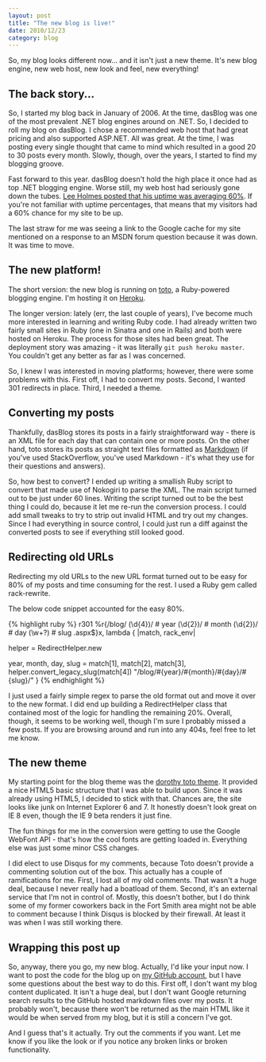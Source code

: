 ```yaml
---
layout: post
title: "The new blog is live!"
date: 2010/12/23
category: blog
---
```


So, my blog looks different now... and it isn't just a new theme. It's
new blog engine, new web host, new look and feel, new everything!

## The back story...

So, I started my blog back in January of 2006. At the time, dasBlog was
one of the most prevalent .NET blog engines around on .NET. So, I
decided to roll my blog on dasBlog. I chose a recommended web host that
had great pricing and also supported ASP.NET. All was great. At the
time, I was posting every single thought that came to mind which
resulted in a good 20 to 30 posts every month. Slowly, though, over the
years, I started to find my blogging groove.

Fast forward to this year. dasBlog doesn't hold the high place it once
had as top .NET blogging engine. Worse still, my web host had seriously
gone down the tubes. [Lee Holmes posted that his uptime was averaging
60%](http://www.leeholmes.com/blog/2010/09/08/and-the-winner-is-arvixe/).
If you're not familiar with uptime percentages, that means that my
visitors had a 60% chance for my site to be up.

The last straw for me was seeing a link to the Google cache for my site
mentioned on a response to an MSDN forum question because it was down.
It was time to move.

## The new platform!

The short version: the new blog is running on
[toto](https://github.com/cloudhead/toto), a Ruby-powered blogging
engine. I'm hosting it on [Heroku](http://heroku.com).

The longer version: lately (err, the last couple of years), I've become
much more interested in learning and writing Ruby code. I had already
written two fairly small sites in Ruby (one in Sinatra and one in Rails)
and both were hosted on Heroku. The process for those sites had been
great. The deployment story was amazing - it was literally `git push
heroku master`. You couldn't get any better as far as I was concerned.

So, I knew I was interested in moving platforms; however, there were
some problems with this. First off, I had to convert my posts. Second, I
wanted 301 redirects in place. Third, I needed a theme.

## Converting my posts

Thankfully, dasBlog stores its posts in a fairly straightforward way -
there is an XML file for each day that can contain one or more posts. On
the other hand, toto stores its posts as straight text files formatted
as [Markdown](http://daringfireball.net/projects/markdown/) (if you've
used StackOverflow, you've used Markdown - it's what they use for their
questions and answers).

So, how best to convert? I ended up writing a smallish Ruby script to
convert that made use of Nokogiri to parse the XML. The main script
turned out to be just under 60 lines. Writing the script turned out to
be the best thing I could do, because it let me re-run the conversion
process. I could add small tweaks to try to strip out invalid HTML and
try out my changes. Since I had everything in source control, I could
just run a diff against the converted posts to see if everything still
looked good.

## Redirecting old URLs

Redirecting my old URLs to the new URL format turned out to be easy for
80% of my posts and time consuming for the rest. I used a Ruby gem
called rack-rewrite.

The below code snippet accounted for the easy 80%.

{% highlight ruby %}
r301 %r{/blog/
  (\d{4})/  # year
  (\d{2})/  # month
  (\d{2})/  # day
  (\w+?)    # slug
  \.aspx$}x, lambda { |match, rack_env|

  helper = RedirectHelper.new

  year, month, day, slug = match[1], match[2], match[3], helper.convert_legacy_slug(match[4])
  "/blog/#{year}/#{month}/#{day}/#{slug}/"
}
{% endhighlight %}

I just used a fairly simple regex to parse the old format out and move
it over to the new format. I did end up building a RedirectHelper class
that contained most of the logic for handling the remaining 20%.
Overall, though, it seems to be working well, though I'm sure I probably
missed a few posts. If you are browsing around and run into any 404s,
feel free to let me know.

## The new theme

My starting point for the blog theme was the [dorothy toto
theme](https://github.com/cloudhead/dorothy). It provided a nice HTML5
basic structure that I was able to build upon. Since it was already
using HTML5, I decided to stick with that. Chances are, the site looks
like junk on Internet Explorer 6 and 7. It honestly doesn't look great
on IE 8 even, though the IE 9 beta renders it just fine.

The fun things for me in the conversion were getting to use the Google
WebFont API - that's how the cool fonts are getting loaded in.
Everything else was just some minor CSS changes.

I did elect to use Disqus for my comments, because Toto doesn't provide
a commenting solution out of the box. This actually has a couple of
ramifications for me. First, I lost all of my old comments. That wasn't
a huge deal, because I never really had a boatload of them. Second, it's
an external service that I'm not in control of. Mostly, this doesn't
bother, but I do think some of my former coworkers back in the Fort
Smith area might not be able to comment because I think Disqus is
blocked by their firewall. At least it was when I was still working
there.

## Wrapping this post up

So, anyway, there you go, my new blog. Actually, I'd like your input
now. I want to post the code for the blog up on [my GitHub
account](https://github.com/drmohundro), but I have some questions about
the best way to do this. First off, I don't want my blog content
duplicated. It isn't a huge deal, but I don't want Google returning
search results to the GitHub hosted markdown files over my posts. It
probably won't, because there won't be returned as the main HTML like it
would be when served from my blog, but it is still a concern I've got.

And I guess that's it actually. Try out the comments if you want. Let me
know if you like the look or if you notice any broken links or broken
functionality.
